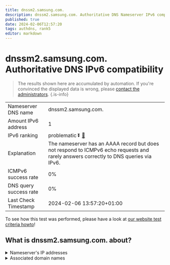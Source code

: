 ```yaml
---
title: dnssm2.samsung.com.
description: dnssm2.samsung.com. Authoritative DNS Nameserver IPv6 compatibility
published: true
date: 2024-02-06T12:57:20
tags: authdns, rank5
editor: markdown
---
```


# dnssm2.samsung.com. Authoritative DNS IPv6 compatibility

> The results shown here are accumulated by automation. If you're convinced the displayed data is wrong, please [contact the administrators](/howto/chat). 
{.is-info}




|   |   |
| - | - |
| Nameserver DNS name | dnssm2.samsung.com.
| Amount IPv6 address | 1
| IPv6 ranking | problematic :arrow_double_down: [🔗](/howto/ranking) |
| Explanation | The nameserver has an AAAA record but does not respond to ICMPv6 echo requests and rarely answers correctly to DNS queries via IPv6. |
| ICMPv6 success rate | 0%|
| DNS query success rate | 0% |
| Last Check Timestamp | 2024-02-06 13:57:20+01:00 |

To see how this test was performed, please have a look at [our website test criteria howto](/howto/testcriteria/authdns)!


## What is dnssm2.samsung.com. about?




<details>
<summary>Nameserver's IP addresses</summary>

2001:330:a:300b:112:107:53:58

</details>



<details>
<summary>Associated domain names</summary>

www.samsung.com

</details>
